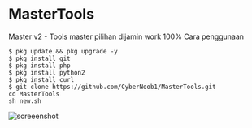 # MasterTools
Master v2 - Tools master pilihan dijamin work 100%
Cara penggunaan

```
$ pkg update && pkg upgrade -y
$ pkg install git
$ pkg install php
$ pkg install python2
$ pkg install curl
$ git clone https://github.com/CyberNoob1/MasterTools.git
cd MasterTools
sh new.sh
```
![screeenshot](https://user-images.githubusercontent.com/44978328/63639619-b76df280-c6bf-11e9-9d2b-6aabe7b83740.png)

